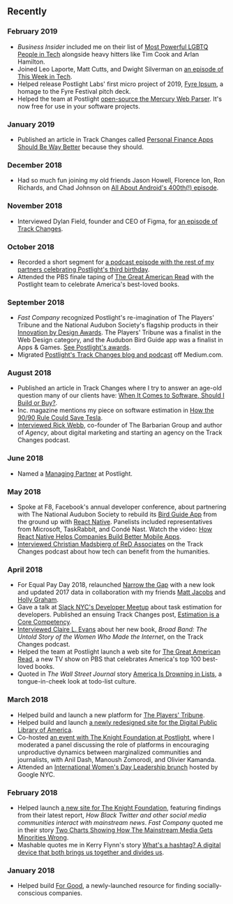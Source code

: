## Recently

### February 2019

* _Business Insider_ included me on their list of [Most Powerful LGBTQ People in Tech](https://www.businessinsider.com/most-powerful-lgbtq-people-in-tech-2019-2) alongside heavy hitters like Tim Cook and Arlan Hamilton.
* Joined Leo Laporte, Matt Cutts, and Dwight Silverman on [an episode of This Week in Tech](https://twit.tv/shows/this-week-in-tech/episodes/705).
* Helped release Postlight Labs' first micro project of 2019, [Fyre Ipsum](https://fyreipsum.com), a homage to the Fyre Festival pitch deck.
* Helped the team at Postlight [open-source the Mercury Web Parser](https://postlight.com/trackchanges/mercury-goes-open-source). It's now free for use in your software projects.

### January 2019

* Published an article in Track Changes called [Personal Finance Apps Should Be Way Better]( https://postlight.com/trackchanges/personal-finance-apps-should-be-way-better) because they should.

### December 2018

* Had so much fun joining my old friends Jason Howell, Florence Ion, Ron Richards, and Chad Johnson on [All About Android's 400th(!) episode](https://www.twit.tv/shows/all-about-android/episodes/400).

### November 2018

* Interviewed Dylan Field, founder and CEO of Figma, for [an episode of Track Changes]( https://postlight.com/trackchanges/podcast/can-design-be-open-source-a-conversation-with-dylan-field-about-figma-and-collaborating-on-design).

### October 2018

* Recorded a short segment for [a podcast episode with the rest of my partners celebrating Postlight's third birthday]( https://postlight.com/trackchanges/podcast/postlight-is-three).
* Attended the PBS finale taping of [The Great American Read](https://www.pbs.org/the-great-american-read/home/) with the Postlight team to celebrate America's best-loved books.

### September 2018

* _Fast Company_ recognized Postlight's re-imagination of The Players' Tribune and the National Audubon Society's flagship products in their [Innovation by Design Awards](https://www.fastcompany.com/innovation-by-design/2018). The Players' Tribune was a finalist in the Web Design category, and the Audubon Bird Guide app was a finalist in Apps & Games. [See Postlight's awards](https://www.fastcompany.com/innovation-by-design/2018/company/postlight).
* Migrated [Postlight's Track Changes blog and podcast](https://postlight.com/trackchanges) off Medium.com.

### August 2018

* Published an article in Track Changes where I try to answer an age-old question many of our clients have: [When It Comes to Software, Should I Build or Buy?](https://postlight.com/trackchanges/software-build-versus-buy-platform).
* Inc. magazine mentions my piece on software estimation in [How the 90/90 Rule Could Save Tesla](https://www.inc.com/magazine/201809/thomas-goetz/optimism-tesla-model-3-deadline.html).
* [Interviewed Rick Webb](https://postlight.com/trackchanges/podcast/getting-creative-with-marketing), co-founder of The Barbarian Group and author of _Agency_, about digital marketing and starting an agency on the Track Changes podcast.

### June 2018

*   Named a [Managing Partner](https://twitter.com/ginatrapani/status/1003637691316166657) at Postlight.

### May 2018

*   Spoke at F8, Facebook's annual developer conference, about partnering with The National Audubon Society to rebuild its [Bird Guide App](https://www.audubon.org/app) from the ground up with [React Native](http://reactnative.com/). Panelists included representatives from Microsoft, TaskRabbit, and Condé Nast. Watch the video: [How React Native Helps Companies Build Better Mobile Apps](https://developers.facebook.com/videos/f8-2018/how-react-native-helps-companies-build-better-mobile-apps/).
* [Interviewed Christian Madsbjerg of ReD Associates](https://postlight.com/trackchanges/podcast/making-sense-of-capitalism-and-ethics) on the Track Changes podcast about how tech can benefit from the humanities.

### April 2018

*   For Equal Pay Day 2018, relaunched [Narrow the Gap](https://narrowthegap.co/) with a new look and updated 2017 data in collaboration with my friends [Matt Jacobs](http://capndesign.com) and [Holly Graham](http://www.hollydoodlestudio.com/).
*   Gave a talk at [Slack NYC's Developer Meetup](https://slackdevmeetupnyc.splashthat.com/) about task estimation for developers. Published an ensuing Track Changes post, [Estimation is a Core Competency](https://trackchanges.postlight.com/estimation-is-a-core-competency-36dfc1dfdea3).
*   [Interviewed Claire L. Evans](https://trackchanges.postlight.com/who-really-made-the-internet-claire-l-evans-on-tech-history-b6888aff9f5d) about her new book, _Broad Band: The Untold Story of the Women Who Made the Internet_, on the Track Changes podcast.
*   Helped the team at Postlight launch a web site for [The Great American Read](http://www.pbs.org/the-great-american-read/home/), a new TV show on PBS that celebrates America's top 100 best-loved books.
*   Quoted in _The Wall Street Journal_ story [America Is Drowning in Lists](https://www.wsj.com/articles/if-you-want-to-make-the-a-list-you-have-to-make-a-list-1524843488), a tongue-in-cheek look at todo-list culture.

### March 2018

*   Helped build and launch a new platform for [The Players' Tribune](https://postlight.com/work/tpt/).
*   Helped build and launch [a newly redesigned site for the Digital Public Library of America](https://dp.la/news/announcing-the-launch-of-our-new-website).
*   Co-hosted [an event with The Knight Foundation at Postlight](https://www.knightfoundation.org/articles/tune-in-monday-to-a-conversation-on-twitter-diverse-communities-and-trust-in-news), where I moderated a panel discussing the role of platforms in encouraging unproductive dynamics between marginalized communities and journalists, with Anil Dash, Manoush Zomorodi, and Olivier Kamanda.
*   Attended an [International Women's Day Leadership brunch](https://iwdleadershipnycbrunch.splashthat.com/) hosted by Google NYC.

### February 2018

*   Helped launch [a new site for The Knight Foundation](https://knightfoundation.org/features/twittermedia), featuring findings from their latest report, _How Black Twitter and other social media communities interact with mainstream news_. _Fast Company_ quoted me in their story [Two Charts Showing How The Mainstream Media Gets Minorities Wrong](https://www.fastcodesign.com/90161863/two-charts-showing-how-the-mainstream-media-gets-minorities-wrong).
*   Mashable quotes me in Kerry Flynn's story [What's a hashtag? A digital device that both brings us together and divides us](https://mashable.com/2018/02/03/whats-in-a-hashtag-weapon-love-and-war/#6HG_ZWPz1uqI).

### January 2018

*   Helped build [For Good](https://projectforgood.co), a newly-launched resource for finding socially-conscious companies.

